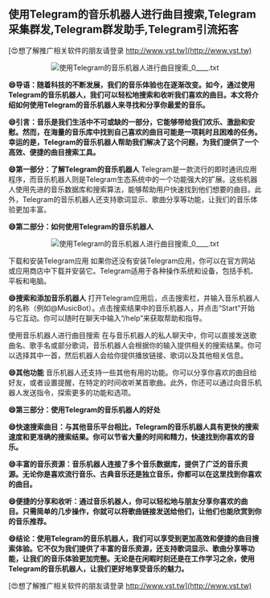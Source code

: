 ## **使用Telegram的音乐机器人进行曲目搜索,Telegram采集群发,Telegram群发助手,Telegram引流拓客**

[😍想了解推广相关软件的朋友请登录 http://www.vst.tw](http://www.vst.tw)

 <center><img src="https://vst.tw/MP4/tuiguang/png/5.png" alt="使用Telegram的音乐机器人进行曲目搜索_0____.txt"></center>

**😄导语：随着科技的不断发展，我们的音乐体验也在逐渐改变。如今，通过使用Telegram的音乐机器人，我们可以轻松地搜索和收听我们喜欢的曲目。本文将介绍如何使用Telegram的音乐机器人来寻找和分享你最爱的音乐。**

**😄引言：音乐是我们生活中不可或缺的一部分，它能够带给我们欢乐、激励和安慰。然而，在海量的音乐库中找到自己喜欢的曲目可能是一项耗时且困难的任务。幸运的是，Telegram的音乐机器人帮助我们解决了这个问题，为我们提供了一个高效、便捷的曲目搜索工具。**

**😄第一部分：了解Telegram的音乐机器人**
Telegram是一款流行的即时通讯应用程序，而音乐机器人则是Telegram生态系统中的一个功能强大的扩展。这些机器人使用先进的音乐数据库和搜索算法，能够帮助用户快速找到他们想要的曲目。此外，Telegram的音乐机器人还支持歌词显示、歌曲分享等功能，让我们的音乐体验更加丰富。

**😄第二部分：如何使用Telegram的音乐机器人**

 <center><img src="https://vst.tw/MP4/tuiguang/png/8.png" alt="使用Telegram的音乐机器人进行曲目搜索_0____.txt"></center>

下载和安装Telegram应用
如果你还没有安装Telegram应用，你可以在官方网站或应用商店中下载并安装它。Telegram适用于各种操作系统和设备，包括手机、平板和电脑。

**😄搜索和添加音乐机器人**
打开Telegram应用后，点击搜索栏，并输入音乐机器人的名称（例如@MusicBot）。点击搜索结果中的音乐机器人，并点击“Start”开始与它互动。你可以随时在聊天中输入“/help”来获取帮助和指导。

使用音乐机器人进行曲目搜索
在与音乐机器人的私人聊天中，你可以直接发送歌曲名、歌手名或部分歌词，音乐机器人会根据你的输入提供相关的搜索结果。你可以选择其中一首，然后机器人会给你提供播放链接、歌词以及其他相关信息。

**😄其他功能**
音乐机器人还支持一些其他有用的功能。你可以分享你喜欢的曲目给好友，或者设置提醒，在特定的时间收听某首歌曲。此外，你还可以通过向音乐机器人发送指令，探索更多的功能和选项。

**😄第三部分：使用Telegram的音乐机器人的好处**

**😄快速搜索曲目：与其他音乐平台相比，Telegram的音乐机器人具有更快的搜索速度和更准确的搜索结果。你可以节省大量的时间和精力，快速找到你喜欢的音乐。**

**😄丰富的音乐资源：音乐机器人连接了多个音乐数据库，提供了广泛的音乐资源。无论你是喜欢流行音乐、古典音乐还是独立音乐，你都可以在这里找到你喜欢的曲目。**

**😄便捷的分享和收听：通过音乐机器人，你可以轻松地与朋友分享你喜欢的曲目。只需简单的几步操作，你就可以将歌曲链接发送给他们，让他们也能欣赏到你的音乐推荐。**

**😄结论：使用Telegram的音乐机器人，我们可以享受到更加高效和便捷的曲目搜索体验。它不仅为我们提供了丰富的音乐资源，还支持歌词显示、歌曲分享等功能，让我们的音乐体验更加完整。无论是在闲暇时刻还是在工作学习之余，使用Telegram的音乐机器人，让我们更好地享受音乐的魅力。**

[😍想了解推广相关软件的朋友请登录 http://www.vst.tw](http://www.vst.tw)



